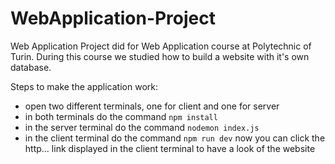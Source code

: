 # WebApplication-Project
Web Application Project did for Web Application course at Polytechnic of Turin. During this course we studied how to build a website with it's own database.

Steps to make the application work:
- open two different terminals, one for client and one for server
- in both terminals do the command `npm install`
- in the server terminal do the command `nodemon index.js`
- in the client terminal do the command `npm run dev`
now you can click the http... link displayed in the client terminal to have a look of the website
